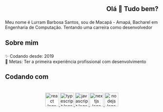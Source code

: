 <h2 align="right">Olá 👋 Tudo bem?</h2>

###

<p align="left">Meu nome é Lurram Barbosa Santos, sou de Macapá - Amapá, Bacharel em Engenharia de Computação. Tentando uma carreira como desenvolvedor</p>

###

<h2 align="left">Sobre mim</h2>

###

<p align="left">✨ Codando desde: 2019<br>🎯 Metas: Ter a primeira experiência profissional com desenvolvimento</p>

###

<h2 align="left">Codando com</h2>

###

<br clear="both">

<div align="center">
  <a  href="https://react.dev/learn">
    <img src="https://cdn.jsdelivr.net/gh/devicons/devicon/icons/react/react-original.svg" height="45" alt="react logo"  />
  </a>  
  
  <a href="https://www.typescriptlang.org/docs/">
    <img src="https://cdn.jsdelivr.net/gh/devicons/devicon/icons/typescript/typescript-original.svg" height="45" alt="typescript logo"  />
  </a>
  
  <a href="https://developer.mozilla.org/en-US/docs/Web/JavaScript">
    <img src="https://cdn.jsdelivr.net/gh/devicons/devicon/icons/javascript/javascript-original.svg" height="45" alt="javascript logo"  />
  </a>
    
  <a href="https://nextjs.org/docs">
    <img src="https://cdn.jsdelivr.net/gh/devicons/devicon/icons/nextjs/nextjs-original.svg" height="45" alt="nextjs logo"  />
  </a>
  
  <a href="https://nodejs.org/docs/latest/api/documentation.html">
    <img src="https://cdn.jsdelivr.net/gh/devicons/devicon/icons/nodejs/nodejs-original.svg" height="45" alt="nodejs logo"  />
  </a>  
</div>

###
